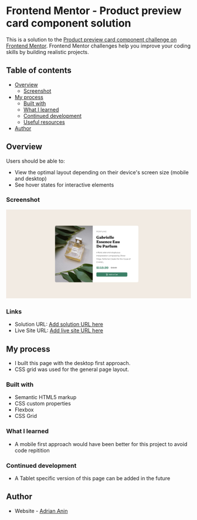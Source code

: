 # Frontend Mentor - Product preview card component solution

This is a solution to the [Product preview card component challenge on Frontend Mentor](https://www.frontendmentor.io/challenges/product-preview-card-component-GO7UmttRfa). Frontend Mentor challenges help you improve your coding skills by building realistic projects.

## Table of contents

- [Overview](#overview)
  - [Screenshot](#screenshot)
- [My process](#my-process)
  - [Built with](#built-with)
  - [What I learned](#what-i-learned)
  - [Continued development](#continued-development)
  - [Useful resources](#useful-resources)
- [Author](#author)

## Overview

Users should be able to:

- View the optimal layout depending on their device's screen size (mobile and desktop)
- See hover states for interactive elements

### Screenshot

![](./images/screenshot.png)

### Links

- Solution URL: [Add solution URL here](https://your-solution-url.com)
- Live Site URL: [Add live site URL here](https://your-live-site-url.com)

## My process

- I built this page with the desktop first approach.
- CSS grid was used for the general page layout.

### Built with

- Semantic HTML5 markup
- CSS custom properties
- Flexbox
- CSS Grid

### What I learned

- A mobile first approach would have been better for this project to avoid code repitition

### Continued development

- A Tablet specific version of this page can be added in the future

## Author

- Website - [Adrian Anin](https://adriananin.github.io/anin-blog-odyssey/)
